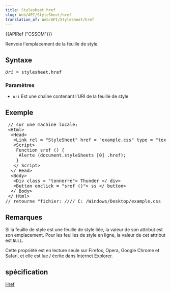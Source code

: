 ```yaml
---
title: Stylesheet.href
slug: Web/API/StyleSheet/href
translation_of: Web/API/StyleSheet/href
---
```

<div>{{APIRef ("CSSOM")}}</div>

<p>Renvoie l'emplacement de la feuille de style.</p>

<h2 id="Syntax">Syntaxe</h2>

<pre class="eval"><em>Uri</em> = stylesheet.href
</pre>

<h3 id="Parameters">Paramètres</h3>

<ul>
 <li><code>uri</code> Est une chaîne contenant l'URI de la feuille de style.</li>
</ul>

<h2 id="Example">Exemple</h2>

<pre class="brush: html"> // sur une machine locale: 
 &lt;Html&gt; 
  &lt;Head&gt; 
   &lt;Link rel = "StyleSheet" href = "example.css" type = "text / css" /&gt; 
   &lt;Script&gt; 
    Function sref () { 
     Alerte (document.styleSheets [0] .href); 
    }
   &lt;/ Script&gt; 
  &lt;/ Head&gt; 
  &lt;Body&gt; 
   &lt;Div class = "tonnerre"&gt; Thunder &lt;/ div&gt;
   &lt;Button onclick = "sref ()"&gt; ss &lt;/ button&gt;
  &lt;/ Body&gt; 
 &lt;/ Html&gt;
// retourne "fichier: //// C: /Windows/Desktop/example.css
</pre>

<h2 id="Notes">Remarques</h2>

<p>Si la feuille de style est une feuille de style liée, la valeur de son attribut est son emplacement. Pour les feuilles de style en ligne, la valeur de cet attribut est <code>NULL</code>.</p>

<p>Cette propriété est en lecture seule sur Firefox, Opera, Google Chrome et Safari, et elle est lue / écrite dans Internet Explorer.</p>

<h2 id="Specification">spécification</h2>

<p><a href="http://www.w3.org/TR/2000/REC-DOM-Level-2-Style-20001113/stylesheets.html#StyleSheets-StyleSheet-href">Href </a></p>
